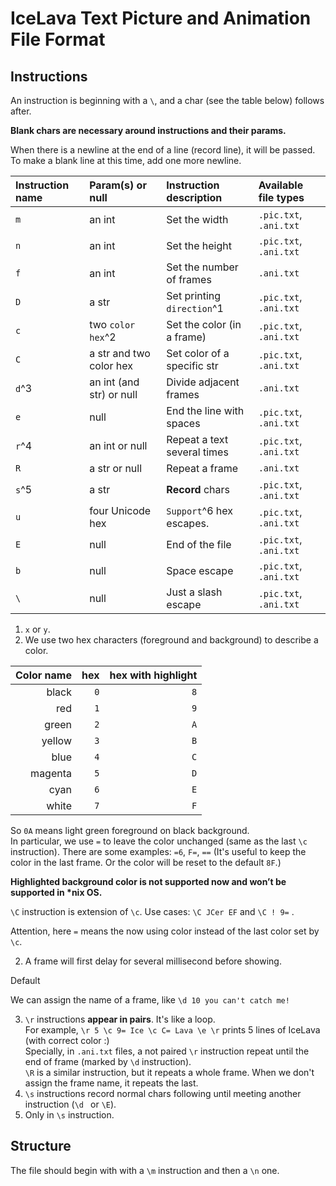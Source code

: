 # IceLava Text Picture and Animation File Format

## Instructions

An instruction is beginning with a `\`, and a char (see the table below) follows after.  

**Blank chars are necessary around instructions and their params.**  

When there is a newline at the end of a line (record line), it will be passed. To make a blank line at this time, add one more newline.

| Instruction name | Param(s) or null         | Instruction description     | Available file types   |
| :--------------- | :----------------------- | :-------------------------- | :--------------------- |
| `m`              | an int                   | Set the width               | `.pic.txt`, `.ani.txt` |
| `n`              | an int                   | Set the height              | `.pic.txt`, `.ani.txt` |
| `f`              | an int                   | Set the number of frames    | `.ani.txt`             |
| `D`              | a str                    | Set printing `direction`^1  |   `.pic.txt`, `.ani.txt` |
| `c`              | two `color hex`^2        | Set the color (in a frame)  | `.pic.txt`, `.ani.txt` |
| `C`              | a str and two color hex  | Set color of a specific str | `.pic.txt`, `.ani.txt` |
| `d`^3            | an int (and str) or null | Divide adjacent frames      | `.ani.txt`             |
| `e`              | null                     | End the line with spaces    | `.pic.txt`, `.ani.txt` |
| `r`^4            | an int or null           | Repeat a text several times | `.pic.txt`, `.ani.txt` |
| `R`              | a str or null            | Repeat a frame              | `.ani.txt`             |
| `s`^5            | a str                    | **Record** chars      | `.pic.txt`, `.ani.txt` |
| `u`              | four Unicode hex         | `Support`^6 hex escapes.    | `.pic.txt`, `.ani.txt` |
| `E`              | null                     | End of the file             | `.pic.txt`, `.ani.txt` |
| `b`              | null                     | Space escape                | `.pic.txt`, `.ani.txt` |
| `\` | null | Just a slash escape | `.pic.txt`, `.ani.txt` |

1. `x` or `y`.
2. We use two hex characters (foreground and background) to describe a color.

| Color name | hex  | hex with highlight |
| ---------: | ---: | ---: |
| black      | `0`  | `8`  |
| red        | `1`  | `9`  |
| green      | `2`  | `A`  |
| yellow     | `3`  | `B`  |
| blue       | `4`  | `C`  |
| magenta    | `5`  | `D`  |
| cyan       | `6`  | `E`  |
| white      | `7`  | `F`  |

So `0A` means light green foreground on black background.  
In particular, we use `=` to leave the color unchanged (same as the last `\c` instruction). There are some examples: `=6`, `F=`, `==` (It's useful to keep the color in the last frame. Or the color will be reset to the default `8F`.)  

**Highlighted background color is not supported now and won’t be supported in \*nix OS.**

`\C` instruction is extension of `\c`. Use cases: `\C JCer EF` and `\C ! 9=` .  

Attention, here `=` means the now using color instead of the last color set by `\c`.

2. A frame will first delay for several millisecond before showing.  

  Default 

  We can assign the name of a frame, like `\d 10 you can't catch me!`

3. `\r` instructions **appear in pairs**. It's like a loop.  
    For example, `\r 5 \c 9= Ice \c C= Lava \e \r` prints 5 lines of IceLava (with correct color :)  
    Specially, in `.ani.txt` files, a not paired `\r` instruction repeat until the end of frame (marked by `\d` instruction).  
    `\R` is a similar instruction, but it repeats a whole frame. When we don't assign the frame name, it repeats the last.
4. `\s` instructions record normal chars following until meeting another instruction (`\d ` or `\E`).
5. Only in `\s` instruction.

## Structure

The file should begin with with a `\m` instruction and then a `\n` one.